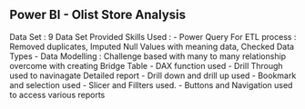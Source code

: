 ## Power BI - Olist Store Analysis
Data Set : 9 Data Set Provided
Skills Used : 
      - Power Query For ETL process : Removed duplicates, Imputed Null Values with meaning data, Checked Data Types
      - Data Modelling : Challenge based with many to many relationship overcome with creating Bridge Table
      - DAX function used
      - Drill Through used to navinagate Detailed report
      - Drill down and drill up used
      - Bookmark and selection used
      - Slicer and Fillters used.
      - Buttons and Navigation used to access various reports
